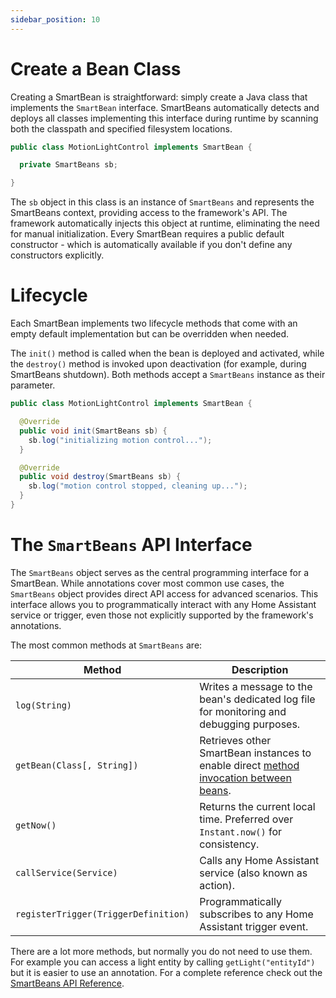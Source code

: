 ```yaml
---
sidebar_position: 10
---
```


# Create a Bean Class

Creating a SmartBean is straightforward: simply create a Java class that implements the `SmartBean` interface.
SmartBeans automatically detects and deploys all classes implementing this interface during runtime by scanning both the
classpath and specified filesystem locations.

````java
public class MotionLightControl implements SmartBean {

  private SmartBeans sb;

}
````

The `sb` object in this class is an instance of `SmartBeans` and represents the SmartBeans context, providing access to 
the framework's API. The framework automatically injects this object at runtime, eliminating the need for manual 
initialization. Every SmartBean requires a public default constructor - which is automatically available if you don't 
define any constructors explicitly.

# Lifecycle

Each SmartBean implements two lifecycle methods that come with an empty default implementation but can be overridden 
when needed. 

The `init()` method is called when the bean is deployed and activated, while the `destroy()` method is invoked upon 
deactivation (for example, during SmartBeans shutdown). Both methods accept a `SmartBeans` instance as their parameter.

````java
public class MotionLightControl implements SmartBean {

  @Override
  public void init(SmartBeans sb) {
    sb.log("initializing motion control...");
  }

  @Override
  public void destroy(SmartBeans sb) {
    sb.log("motion control stopped, cleaning up...");
  }
}
````

# The `SmartBeans` API Interface

The `SmartBeans` object serves as the central programming interface for a SmartBean. While annotations cover most common
use cases, the `SmartBeans` object provides direct API access for advanced scenarios. This interface allows you to
programmatically interact with any Home Assistant service or trigger, even those not explicitly supported by the
framework's annotations.

The most common methods at `SmartBeans` are:

| Method                               | Description                                                                                           |
|--------------------------------------|-------------------------------------------------------------------------------------------------------|
| `log(String)`                        | Writes a message to the bean's dedicated log file for monitoring and debugging purposes.              |
| `getBean(Class[, String])`           | Retrieves other SmartBean instances to enable direct [method invocation between beans](access-other). |
| `getNow()`                           | Returns the current local time. Preferred over `Instant.now()` for consistency.                       |
| `callService(Service)`               | Calls any Home Assistant service (also known as action).                                              |
| `registerTrigger(TriggerDefinition)` | Programmatically subscribes to any Home Assistant trigger event.                                      |

There are a lot more methods, but normally you do not need to use them. For example you can access a light entity by
calling `getLight("entityId")` but it is easier to use an annotation. For a complete reference check out the 
[SmartBeans API Reference](../reference/smart-beans-api).